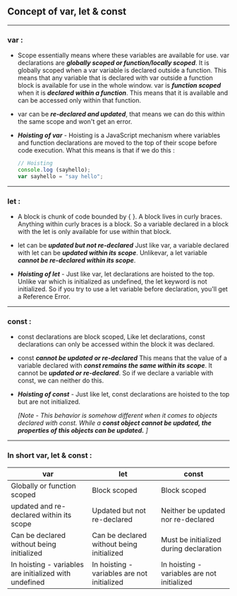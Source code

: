 ## Concept of var, let & const
---

### var :
* Scope essentially means where these variables are available for use. var declarations are ***globally scoped or function/locally scoped***. It is globally scoped when a var variable is declared outside a function. This means that any variable that is declared with var outside a function block is available for use in the whole window. var is ***function scoped*** when it is ***declared within a function***. This means that it is available and can be accessed only within that function.

* var can be ***re-declared and updated***, that means we can do this within the same scope and won't get an error.

* ***Hoisting of var*** - Hoisting is a JavaScript mechanism where variables and function declarations are moved to the top of their scope before code execution. What this means is that if we do this :
    ```javascript
    // Hoisting
    console.log (sayhello);
    var sayhello = "say hello";
    ```

---
### let :
* A block is chunk of code bounded by { }. A block lives in curly braces. Anything within curly braces is a block. So a variable declared in a block with the let is only available for use within that block.

* let can be ***updated but not re-declared*** Just like var, a variable declared with let can be ***updated within its scope***. Unlikevar, a let variable ***cannot be re-declared within its scope***.

* ***Hoisting of let*** - Just like var, let declarations are hoisted to the top. Unlike var which is initialized as undefined, the let keyword is not initialized. So if you try to use a let variable before declaration, you'll get a Reference Error.

---
### const :
* const declarations are block scoped, Like let declarations, const declarations can only be accessed within the block it was declared.

* const ***cannot be updated or re-declared*** This means that the value of a variable declared with ***const remains the same within its scope***. It cannot be ***updated or re-declared***. So if we declare a variable with const, we can neither do this.

* ***Hoisting of const*** - Just like let, const declarations are hoisted to the top but are not initialized.

    _[Note - This behavior is somehow different when it comes to objects declared with const. While a **const object cannot be updated, the properties of this objects can be updated.** ]_

---
### In short var, let & const : 
var | let | const
--- | --- | ---
Globally or function scoped | Block scoped | Block scoped
updated and re-declared within its scope | Updated but not re-declared | Neither be updated nor re-declared
Can be declared without being initialized | Can be declared without being initialized | Must be initialized during declaration
In hoisting - variables are initialized with undefined | In hoisting - variables are not initialized | In hoisting - variables are not initialized

